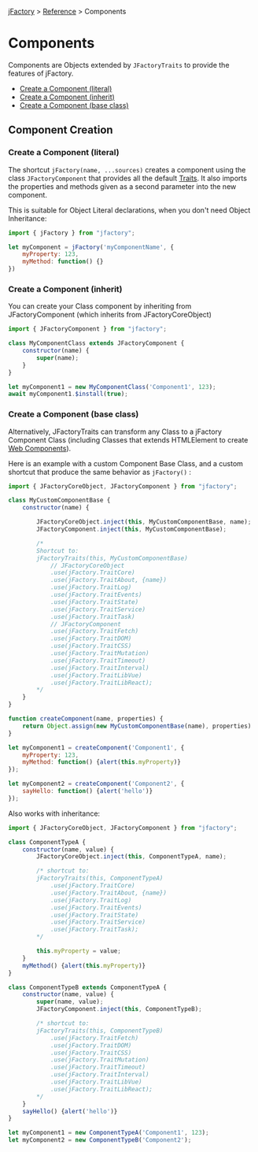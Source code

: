 [jFactory](index.md) > [Reference](ref-index.md) > Components 

# Components

Components are Objects extended by `JFactoryTraits` to provide the features of jFactory.

* [Create a Component (literal)](#create-a-component-literal)
* [Create a Component (inherit)](#create-a-component-inherit)
* [Create a Component (base class)](#create-a-component-base-class)

## Component Creation

### Create a Component (literal)

The shortcut `jFactory(name, ...sources)` creates a component using the class `JFactoryComponent` that provides all the default [Traits](ref-index.md#traits-component-features). It also imports the properties and methods given as a second parameter into the new component. 

This is suitable for Object Literal declarations, when you don't need Object Inheritance:

```javascript
import { jFactory } from "jfactory";

let myComponent = jFactory('myComponentName', {
    myProperty: 123,
    myMethod: function() {}
})
```

### Create a Component (inherit)

You can create your Class component by inheriting from JFactoryComponent (which inherits from JFactoryCoreObject)

```javascript
import { JFactoryComponent } from "jfactory";

class MyComponentClass extends JFactoryComponent {
    constructor(name) {
        super(name);
    }
}

let myComponent1 = new MyComponentClass('Component1', 123);
await myComponent1.$install(true);
```

### Create a Component (base class)

Alternatively, JFactoryTraits can transform any Class to a jFactory Component Class 
(including Classes that extends HTMLElement to create [Web Components](playground/class-webc.md)).

Here is an example with a custom Component Base Class, and a custom shortcut that produce the same behavior as `jFactory()` :

```javascript
import { JFactoryCoreObject, JFactoryComponent } from "jfactory";

class MyCustomComponentBase {
    constructor(name) {

        JFactoryCoreObject.inject(this, MyCustomComponentBase, name);
        JFactoryComponent.inject(this, MyCustomComponentBase);

        /*
        Shortcut to:        
        jFactoryTraits(this, MyCustomComponentBase)
            // JFactoryCoreObject
            .use(jFactory.TraitCore)
            .use(jFactory.TraitAbout, {name})
            .use(jFactory.TraitLog)
            .use(jFactory.TraitEvents)
            .use(jFactory.TraitState)
            .use(jFactory.TraitService)
            .use(jFactory.TraitTask)        
            // JFactoryComponent
            .use(jFactory.TraitFetch)
            .use(jFactory.TraitDOM)
            .use(jFactory.TraitCSS)
            .use(jFactory.TraitMutation)
            .use(jFactory.TraitTimeout)
            .use(jFactory.TraitInterval)
            .use(jFactory.TraitLibVue)
            .use(jFactory.TraitLibReact);
        */
    }
}

function createComponent(name, properties) {
    return Object.assign(new MyCustomComponentBase(name), properties)
}

let myComponent1 = createComponent('Component1', {
    myProperty: 123,
    myMethod: function() {alert(this.myProperty)}
});

let myComponent2 = createComponent('Component2', {
    sayHello: function() {alert('hello')}
});
```
Also works with inheritance:

```javascript
import { JFactoryCoreObject, JFactoryComponent } from "jfactory";

class ComponentTypeA {
    constructor(name, value) {
        JFactoryCoreObject.inject(this, ComponentTypeA, name);

        /* shortcut to:
        jFactoryTraits(this, ComponentTypeA)
            .use(jFactory.TraitCore)
            .use(jFactory.TraitAbout, {name})
            .use(jFactory.TraitLog)
            .use(jFactory.TraitEvents)
            .use(jFactory.TraitState)
            .use(jFactory.TraitService)
            .use(jFactory.TraitTask);        
        */

        this.myProperty = value;
    }
    myMethod() {alert(this.myProperty)}
}

class ComponentTypeB extends ComponentTypeA {
    constructor(name, value) {
        super(name, value);
        JFactoryComponent.inject(this, ComponentTypeB);

        /* shortcut to:
        jFactoryTraits(this, ComponentTypeB)
            .use(jFactory.TraitFetch)
            .use(jFactory.TraitDOM)
            .use(jFactory.TraitCSS)
            .use(jFactory.TraitMutation)
            .use(jFactory.TraitTimeout)
            .use(jFactory.TraitInterval)
            .use(jFactory.TraitLibVue)
            .use(jFactory.TraitLibReact);
        */    
    }
    sayHello() {alert('hello')}
}

let myComponent1 = new ComponentTypeA('Component1', 123);
let myComponent2 = new ComponentTypeB('Component2');
```